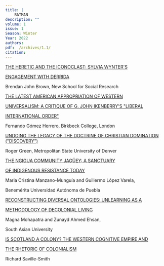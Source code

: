 ```yaml
---
title: |
    BATMAN
description: ""
volume: 1
issue: 1
Season: Winter
Year: 2022
authors: 
pdf:  /archives/1.1/
citation: 
---
```

[THE HERETIC AND THE ICONOCLAST: SYLVIA WYNTER'S](http://journal.thenewpolis.com/archives/1.1/Brown.pdf)

[ENGAGEMENT WITH DERRIDA](http://journal.thenewpolis.com/archives/1.1/Brown.pdf)

Brendan John Brown, New School for Social Research

[THE LATEST AMERICAN APPROPRIATION OF WESTERN](http://journal.thenewpolis.com/archives/1.1/Herrero.pdf)

[UNIVERSALISM: A CRITIQUE OF G. JOHN IKENBERRY'S "LIBERAL](http://journal.thenewpolis.com/archives/1.1/Herrero.pdf)

[INTERNATIONAL ORDER"](http://journal.thenewpolis.com/archives/1.1/Herrero.pdf)

Fernando Gómez Herrero, Birkbeck College, London

[UNDOING THE LEGACY OF THE DOCTRINE OF CHRISTIAN DOMINATION ("DISCOVERY")](http://journal.thenewpolis.com/archives/1.1/X-Green.pdf)

Roger Green, Metropolitan State University of Denver

[THE NGIGUA COMMUNITY JAGÜEY: A SANCTUARY](http://journal.thenewpolis.com/archives/1.1/Manzano.pdf)

[OF INDIGENOUS RESISTANCE TODAY](http://journal.thenewpolis.com/archives/1.1/Manzano.pdf)

Maria Cristina Manzano-Munguía and Guillermo López Varela,

Benemérita Universidad Autónoma de Puebla

[RECONSTRUCTING DIVERSAL ONTOLOGIES: UNLEARNING AS A](http://journal.thenewpolis.com/archives/1.1/Mohapatra-Ehsan.pdf)

[METHODOLOGY OF DECOLONIAL LIVING](http://journal.thenewpolis.com/archives/1.1/Mohapatra-Ehsan.pdf)

Magna Mohapatra and Zunayd Ahmed Ehsan,

South Asian University

[IS SCOTLAND A COLONY? THE WESTERN COGNITIVE EMPIRE AND](http://journal.thenewpolis.com/archives/1.1/Saville-Smith.pdf)

[THE RHETORIC OF COLONIALISM](http://journal.thenewpolis.com/archives/1.1/Saville-Smith.pdf)

Richard Saville-Smith